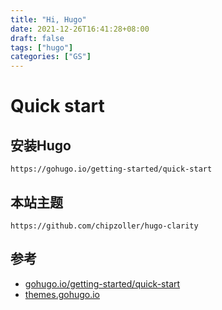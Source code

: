 ```yaml
---
title: "Hi, Hugo"
date: 2021-12-26T16:41:28+08:00
draft: false
tags: ["hugo"]
categories: ["GS"]
---
```


# Quick start

## 安装Hugo

```
https://gohugo.io/getting-started/quick-start
```

## 本站主题

```
https://github.com/chipzoller/hugo-clarity
```

## 参考

- [gohugo.io/getting-started/quick-start](https://gohugo.io/getting-started/quick-start)
- [themes.gohugo.io](https://themes.gohugo.io)